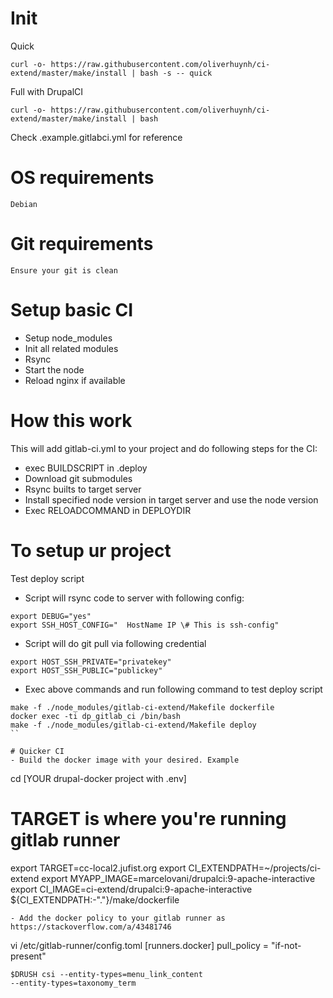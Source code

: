 # Init

Quick
```
curl -o- https://raw.githubusercontent.com/oliverhuynh/ci-extend/master/make/install | bash -s -- quick
```

Full with DrupalCI
```
curl -o- https://raw.githubusercontent.com/oliverhuynh/ci-extend/master/make/install | bash
```

Check .example.gitlabci.yml for reference

# OS requirements
```
Debian
```
# Git requirements
```
Ensure your git is clean
```

# Setup basic CI

- Setup node_modules
- Init all related modules
- Rsync
- Start the node
- Reload nginx if available

# How this work

This will add gitlab-ci.yml to your project and do following steps for the CI:

- exec BUILDSCRIPT in .deploy
- Download git submodules
- Rsync builts to target server
- Install specified node version in target server and use the node version
- Exec RELOADCOMMAND in DEPLOYDIR

# To setup ur project

Test deploy script

- Script will rsync code to server with following config:

```
export DEBUG="yes"
export SSH_HOST_CONFIG="  HostName IP \# This is ssh-config"
```

- Script will do git pull via following credential

```
export HOST_SSH_PRIVATE="privatekey"
export HOST_SSH_PUBLIC="publickey"
```

- Exec above commands and run following command to test deploy script

```
make -f ./node_modules/gitlab-ci-extend/Makefile dockerfile
docker exec -ti dp_gitlab_ci /bin/bash
make -f ./node_modules/gitlab-ci-extend/Makefile deploy
``

# Quicker CI
- Build the docker image with your desired. Example
```
cd [YOUR drupal-docker project with .env]

# TARGET is where you're running gitlab runner
export TARGET=cc-local2.jufist.org
export CI_EXTENDPATH=~/projects/ci-extend
export MYAPP_IMAGE=marcelovani/drupalci:9-apache-interactive
export CI_IMAGE=ci-extend/drupalci:9-apache-interactive
${CI_EXTENDPATH:-"."}/make/dockerfile

```
- Add the docker policy to your gitlab runner as https://stackoverflow.com/a/43481746
```
vi /etc/gitlab-runner/config.toml
[runners.docker]
  pull_policy = "if-not-present"
```
$DRUSH csi --entity-types=menu_link_content
--entity-types=taxonomy_term
